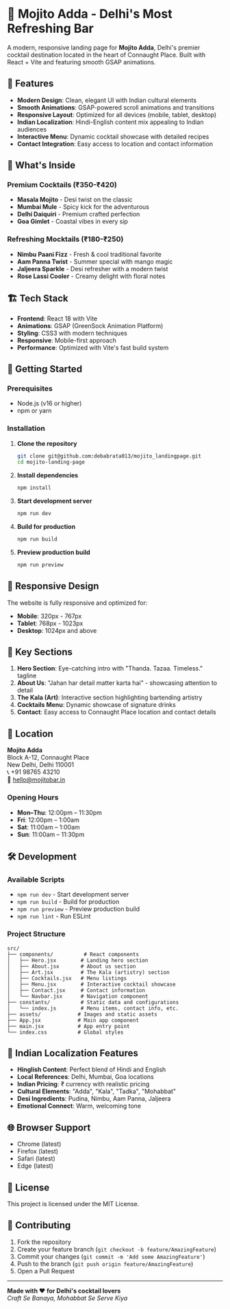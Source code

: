 # 🍃 Mojito Adda - Delhi's Most Refreshing Bar

A modern, responsive landing page for **Mojito Adda**, Delhi's premier cocktail destination located in the heart of Connaught Place. Built with React + Vite and featuring smooth GSAP animations.

## 🌟 Features

- **Modern Design**: Clean, elegant UI with Indian cultural elements
- **Smooth Animations**: GSAP-powered scroll animations and transitions
- **Responsive Layout**: Optimized for all devices (mobile, tablet, desktop)
- **Indian Localization**: Hindi-English content mix appealing to Indian audiences
- **Interactive Menu**: Dynamic cocktail showcase with detailed recipes
- **Contact Integration**: Easy access to location and contact information

## 🍹 What's Inside

### **Premium Cocktails (₹350-₹420)**
- **Masala Mojito** - Desi twist on the classic
- **Mumbai Mule** - Spicy kick for the adventurous
- **Delhi Daiquiri** - Premium crafted perfection
- **Goa Gimlet** - Coastal vibes in every sip

### **Refreshing Mocktails (₹180-₹250)**
- **Nimbu Paani Fizz** - Fresh & cool traditional favorite
- **Aam Panna Twist** - Summer special with mango magic
- **Jaljeera Sparkle** - Desi refresher with a modern twist
- **Rose Lassi Cooler** - Creamy delight with floral notes

## 🏗️ Tech Stack

- **Frontend**: React 18 with Vite
- **Animations**: GSAP (GreenSock Animation Platform)
- **Styling**: CSS3 with modern techniques
- **Responsive**: Mobile-first approach
- **Performance**: Optimized with Vite's fast build system

## 🚀 Getting Started

### Prerequisites
- Node.js (v16 or higher)
- npm or yarn

### Installation

1. **Clone the repository**
   ```bash
   git clone git@github.com:debabrata013/mojito_landingpage.git
   cd mojito-landing-page
   ```

2. **Install dependencies**
   ```bash
   npm install
   ```

3. **Start development server**
   ```bash
   npm run dev
   ```

4. **Build for production**
   ```bash
   npm run build
   ```

5. **Preview production build**
   ```bash
   npm run preview
   ```

## 📱 Responsive Design

The website is fully responsive and optimized for:
- **Mobile**: 320px - 767px
- **Tablet**: 768px - 1023px  
- **Desktop**: 1024px and above

## 🎨 Key Sections

1. **Hero Section**: Eye-catching intro with "Thanda. Tazaa. Timeless." tagline
2. **About Us**: "Jahan har detail matter karta hai" - showcasing attention to detail
3. **The Kala (Art)**: Interactive section highlighting bartending artistry
4. **Cocktails Menu**: Dynamic showcase of signature drinks
5. **Contact**: Easy access to Connaught Place location and contact details

## 📍 Location

**Mojito Adda**  
Block A-12, Connaught Place  
New Delhi, Delhi 110001  
📞 +91 98765 43210  
📧 hello@mojitobar.in

### Opening Hours
- **Mon–Thu**: 12:00pm – 11:30pm
- **Fri**: 12:00pm – 1:00am  
- **Sat**: 11:00am – 1:00am
- **Sun**: 11:00am – 11:30pm

## 🛠️ Development

### Available Scripts

- `npm run dev` - Start development server
- `npm run build` - Build for production
- `npm run preview` - Preview production build
- `npm run lint` - Run ESLint

### Project Structure
```
src/
├── components/          # React components
│   ├── Hero.jsx        # Landing hero section
│   ├── About.jsx       # About us section
│   ├── Art.jsx         # The Kala (artistry) section
│   ├── Cocktails.jsx   # Menu listings
│   ├── Menu.jsx        # Interactive cocktail showcase
│   ├── Contact.jsx     # Contact information
│   └── Navbar.jsx      # Navigation component
├── constants/          # Static data and configurations
│   └── index.js        # Menu items, contact info, etc.
├── assets/            # Images and static assets
├── App.jsx            # Main app component
├── main.jsx           # App entry point
└── index.css          # Global styles
```

## 🎯 Indian Localization Features

- **Hinglish Content**: Perfect blend of Hindi and English
- **Local References**: Delhi, Mumbai, Goa locations
- **Indian Pricing**: ₹ currency with realistic pricing
- **Cultural Elements**: "Adda", "Kala", "Tadka", "Mohabbat"
- **Desi Ingredients**: Pudina, Nimbu, Aam Panna, Jaljeera
- **Emotional Connect**: Warm, welcoming tone

## 🌐 Browser Support

- Chrome (latest)
- Firefox (latest)
- Safari (latest)
- Edge (latest)

## 📄 License

This project is licensed under the MIT License.

## 🤝 Contributing

1. Fork the repository
2. Create your feature branch (`git checkout -b feature/AmazingFeature`)
3. Commit your changes (`git commit -m 'Add some AmazingFeature'`)
4. Push to the branch (`git push origin feature/AmazingFeature`)
5. Open a Pull Request

---

**Made with ❤️ for Delhi's cocktail lovers**  
*Craft Se Banaya, Mohabbat Se Serve Kiya*
